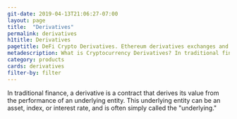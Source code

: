 ```yaml
---
git-date: 2019-04-13T21:06:27-07:00
layout: page
title:  "Derivatives"
permalink: derivatives
h1title: Derivatives
pagetitle: DeFi Crypto Derivatives. Ethereum derivatives exchanges and platforms.   
metadescription: What is Cryptocurrency Derivatives? In traditional finance, a derivative is a contract that derives its value from the performance of an underlying entity. This underlying entity can be an asset, index, or interest rate, and is often simply called the underlying.
category: products
cards: derivatives
filter-by: filter
---
```

In traditional finance, a derivative is a contract that derives its value from the performance of an underlying entity. This underlying entity can be an asset, index, or interest rate, and is often simply called the "underlying."
